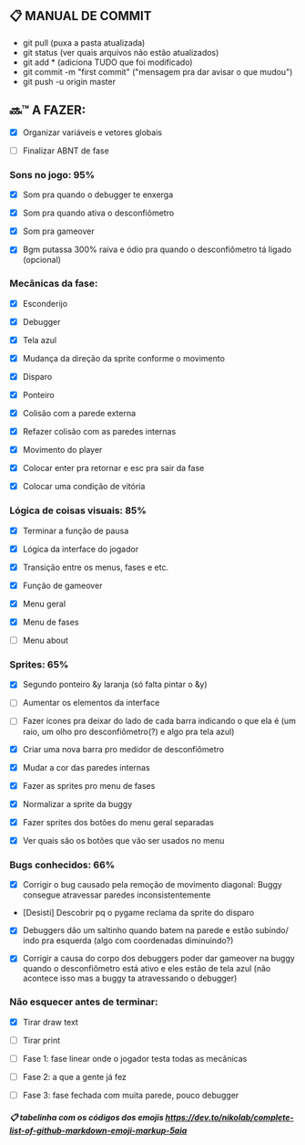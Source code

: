 ## :clipboard: MANUAL DE COMMIT

- git pull (puxa a pasta atualizada)
- git status (ver quais arquivos não estão atualizados)
- git add * (adiciona TUDO que foi modificado)
- git commit -m "first commit" ("mensagem pra dar avisar o que mudou")
- git push -u origin master

## :soon::tm: A FAZER:

- [x] Organizar variáveis e vetores globais
- [ ] Finalizar ABNT de fase


### Sons no jogo: 95%

- [x] Som pra quando o debugger te enxerga
- [x] Som pra quando ativa o desconfiômetro
- [x] Som pra gameover
- [x] Bgm putassa 300% raiva e ódio pra quando o desconfiômetro tá ligado (opcional)


### Mecânicas da fase:

- [x] Esconderijo
- [x] Debugger
- [x] Tela azul
- [x] Mudança da direção da sprite conforme o movimento
- [x] Disparo
- [x] Ponteiro

- [x] Colisão com a parede externa
- [x] Refazer colisão com as paredes internas
- [x] Movimento do player
- [x] Colocar enter pra retornar e esc pra sair da fase
- [x] Colocar uma condição de vitória


### Lógica de coisas visuais: 85%

- [x] Terminar a função de pausa
- [x] Lógica da interface do jogador
- [x] Transição entre os menus, fases e etc.
- [x] Função de gameover
- [x] Menu geral
- [x] Menu de fases
- [ ] Menu about


### Sprites: 65%

- [x] Segundo ponteiro &y laranja (só falta pintar o &y)
- [ ] Aumentar os elementos da interface
- [ ] Fazer ícones pra deixar do lado de cada barra indicando o que ela é (um raio, um olho pro desconfiômetro(?) e algo pra tela azul)
- [x] Criar uma nova barra pro medidor de desconfiômetro
- [x] Mudar a cor das paredes internas
- [x] Fazer as sprites pro menu de fases
- [x] Normalizar a sprite da buggy
- [x] Fazer sprites dos botões do menu geral separadas
- [x] Ver quais são os botões que vão ser usados no menu


### Bugs conhecidos: 66%

- [x] Corrigir o bug causado pela remoção de movimento diagonal: Buggy consegue atravessar paredes inconsistentemente
- [Desisti] Descobrir pq o pygame reclama da sprite do disparo
- [x] Debuggers dão um saltinho quando batem na parede e estão subindo/ indo pra esquerda (algo com coordenadas diminuindo?)
- [x] Corrigir a causa do corpo dos debuggers poder dar gameover na buggy quando o desconfiômetro está ativo e eles estão de tela azul (não acontece isso mas a buggy ta atravessando o debugger)


### Não esquecer antes de terminar:

- [x] Tirar draw text
- [ ] Tirar print

- [ ] Fase 1: fase linear onde o jogador testa todas as mecânicas
- [ ] Fase 2: a que a gente já fez
- [ ] Fase 3: fase fechada com muita parede, pouco debugger

##### :clipboard: tabelinha com os códigos dos emojis https://dev.to/nikolab/complete-list-of-github-markdown-emoji-markup-5aia
